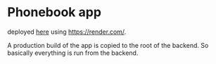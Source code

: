 # Phonebook app

deployed [here](https://express-phonebook-backend.onrender.com/) using https://render.com/.

A production build of the app is copied to the root of the backend. So basically everything is run from the
backend.
